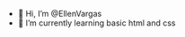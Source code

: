 - 👋 Hi, I’m @EllenVargas
- 🌱 I’m currently learning basic html and css

<!---
EllenVargas/EllenVargas is a ✨ special ✨ repository because its `README.md` (this file) appears on your GitHub profile.
You can click the Preview link to take a look at your changes.
--->
